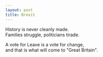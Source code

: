 ```yaml
---
layout: post
title: Brexit
---
```


History is never cleanly made.  
Families struggle, politicians tirade.

A vote for Leave is a vote for change,  
and that is what will come to "Great Britain".
